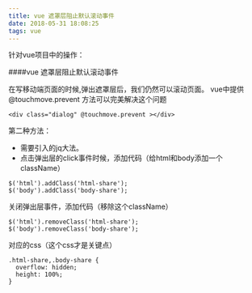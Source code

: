 ```yaml
---
title: vue 遮罩层阻止默认滚动事件
date: 2018-05-31 18:08:25
tags: vue
---
```

针对vue项目中的操作：

####vue 遮罩层阻止默认滚动事件

在写移动端页面的时候,弹出遮罩层后，我们仍然可以滚动页面。
vue中提供 @touchmove.prevent 方法可以完美解决这个问题

```
<div class="dialog" @touchmove.prevent ></div>
```

第二种方法：

- 需要引入的jq大法。
- 点击弹出层的click事件时候，添加代码（给html和body添加一个className）

```
$('html').addClass('html-share');
$('body').addClass('body-share');
```

关闭弹出层事件，添加代码（移除这个className）

```
$('html').removeClass('html-share');
$('body').removeClass('body-share');
```


对应的css（这个css才是关键点）
```
.html-share,.body-share {
  overflow: hidden;
  height: 100%;
}
```

